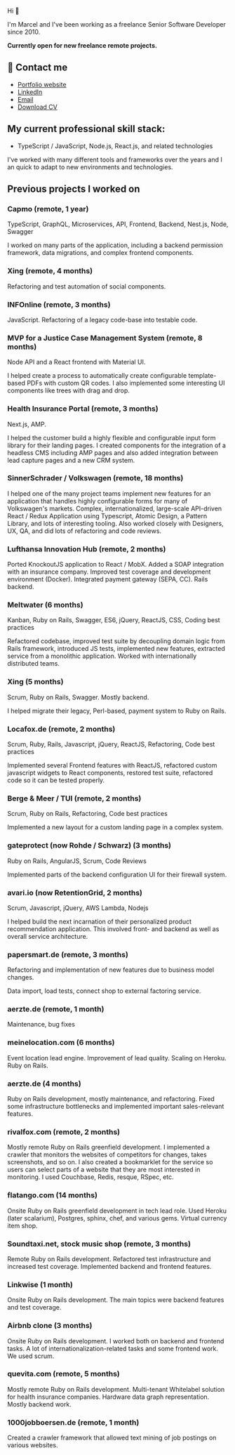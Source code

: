 Hi 👋

I'm Marcel and I've been working as a freelance Senior Software Developer since 2010.

**Currently open for new freelance remote projects.**

## 💬 Contact me
- [Portfolio website](https://nextlevel.is)
- [LinkedIn](https://linkedin.com/in/marcelscherf)
- [Email](ms@nextlevel.is)
- [Download CV](https://bit.ly/cv-mscherf)

## My current professional skill stack:

- TypeScript / JavaScript, Node.js, React.js, and related technologies

I've worked with many different tools and frameworks over the years and I an quick to adapt to new environments and technologies.


## Previous projects I worked on

### Capmo (remote, 1 year)

TypeScript, GraphQL, Microservices, API, Frontend, Backend, Nest.js, Node, Swagger

I worked on many parts of the application, including a backend permission framework, data migrations, and complex frontend components.

### Xing (remote, 4 months)

Refactoring and test automation of social components.

### INFOnline (remote, 3 months)

JavaScript. Refactoring of a legacy code-base into testable code.

### MVP for a Justice Case Management System (remote, 8 months)

Node API and a React frontend with Material UI. 

I helped create a process to automatically create configurable template-based PDFs with custom QR codes. I also implemented some interesting UI components like trees with drag and drop.

### Health Insurance Portal (remote, 3 months)

Next.js, AMP. 

I helped the customer build a highly flexible and configurable input form library for their landing pages. I created components for the integration of a headless CMS including AMP pages and also added integration between lead capture pages and a new CRM system.

### SinnerSchrader / Volkswagen (remote, 18 months)

I helped one of the many project teams implement new features for an application that handles highly configurable forms for many of Volkswagen's markets. Complex, internationalized, large-scale API-driven React / Redux Application using Typescript, Atomic Design, a Pattern Library, and lots of interesting tooling. Also worked closely with Designers, UX, QA, and did lots of refactoring and code reviews.

### Lufthansa Innovation Hub (remote, 2 months)

Ported KnockoutJS application to React / MobX. Added a SOAP integration with an insurance company. Improved test coverage and development environment (Docker). Integrated payment gateway (SEPA, CC). Rails backend.

### Meltwater (6 months)

Kanban, Ruby on Rails, Swagger, ES6, jQuery, ReactJS, CSS, Coding best practices

Refactored codebase, improved test suite by decoupling domain logic from Rails framework, introduced JS tests, implemented new features, extracted service from a monolithic application. Worked with internationally distributed teams. 

### Xing (5 months)

Scrum, Ruby on Rails, Swagger. Mostly backend.

I helped migrate their legacy, Perl-based, payment system to Ruby on Rails.

### Locafox.de (remote, 2 months)

Scrum, Ruby, Rails, Javascript, jQuery, ReactJS, Refactoring, Code best practices

Implemented several Frontend features with ReactJS, refactored custom javascript widgets to React components, restored test suite, refactored code so it can be tested properly. 

### Berge & Meer / TUI (remote, 2 months)

Scrum, Ruby on Rails, Refactoring, Code best practices

Implemented a new layout for a custom landing page in a complex system. 

### gateprotect (now Rohde / Schwarz) (3 months)

Ruby on Rails, AngularJS, Scrum, Code Reviews

Implemented parts of the backend configuration UI for their firewall system. 

### avari.io (now RetentionGrid, 2 months)

Scrum, Javascript, jQuery, AWS Lambda, Nodejs

I helped build the next incarnation of their personalized product recommendation application. This involved front- and backend as well as overall service architecture. 

### papersmart.de (remote, 3 months)

Refactoring and implementation of new features due to business model changes.

Data import, load tests, connect shop to external factoring service.

### aerzte.de (remote, 1 month)

Maintenance, bug fixes

### meinelocation.com (6 months)

Event location lead engine. Improvement of lead quality. Scaling on Heroku. Ruby on Rails.

### aerzte.de (4 months)

Ruby on Rails development, mostly maintenance, and refactoring. Fixed some infrastructure bottlenecks and implemented important sales-relevant features.

### rivalfox.com (remote, 2 months)

Mostly remote Ruby on Rails greenfield development. I implemented a crawler that monitors the websites of competitors for changes, takes screenshots, and so on. I also created a  bookmarklet for the service so users can select parts of a website that they are most interested in monitoring. I used Couchbase, Redis, resque, RSpec, etc.

### flatango.com (14 months)

Onsite Ruby on Rails greenfield development in tech lead role. Used Heroku (later scalarium), Postgres, sphinx, chef, and various gems. Virtual currency item shop.

### Soundtaxi.net, stock music shop (remote, 3 months)

Remote Ruby on Rails development. Refactored test infrastructure and increased test coverage. Implemented backend and frontend features.

### Linkwise (1 month)

Onsite Ruby on Rails development. The main topics were backend features and test coverage.

### Airbnb clone (3 months)

Onsite Ruby on Rails development. I worked both on backend and frontend tasks. A lot of internationalization-related tasks and some frontend work. We used scrum.

### quevita.com (remote, 5 months)

Mostly remote Ruby on Rails development. Multi-tenant Whitelabel solution for health insurance companies. Hardware data graph representation. Mostly backend work.

### 1000jobboersen.de (remote, 1 month)

Created a crawler framework that allowed text mining of job postings on various websites.


